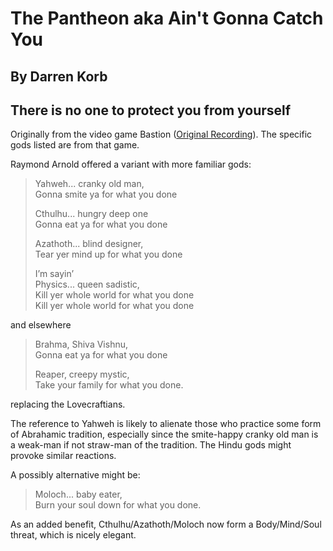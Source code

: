 #  The Pantheon aka Ain't Gonna Catch You
## By Darren Korb
## There is no one to protect you from yourself

Originally from the video game Bastion ([Original Recording](https://www.youtube.com/watch?v=4s3b5OR2YhE)).  The specific gods listed are from that game.

Raymond Arnold offered a variant with more familiar gods:

> Yahweh... cranky old man,    
> Gonna smite ya for what you done
>
> Cthulhu... hungry deep one    
> Gonna eat ya for what you done
>
> Azathoth... blind designer,    
> Tear yer mind up for what you done    
>
> I’m sayin’    
> Physics... queen sadistic,    
> Kill yer whole world for what you done    
> Kill yer whole world for what you done    

and elsewhere

> Brahma, Shiva Vishnu,    
> Gonna eat ya for what you done
>
> Reaper, creepy mystic,    
> Take your family for what you done.

replacing the Lovecraftians.

The reference to Yahweh is likely to alienate those who practice some form of Abrahamic tradition, especially since the smite-happy cranky old man is a weak-man if not straw-man of the tradition.  The Hindu gods might provoke similar reactions.

A possibly alternative might be:

> Moloch... baby eater,    
> Burn your soul down for what you done.

As an added benefit, Cthulhu/Azathoth/Moloch now form a Body/Mind/Soul threat, which is nicely elegant.